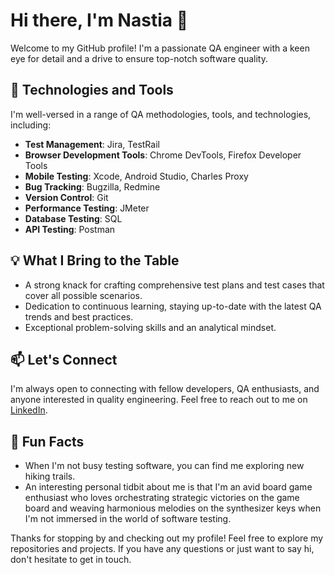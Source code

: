 # Hi there, I'm Nastia 👋

Welcome to my GitHub profile! I'm a passionate QA engineer with a keen eye for detail and a drive to ensure top-notch software quality.

## 🌱 Technologies and Tools

I'm well-versed in a range of QA methodologies, tools, and technologies, including:

- **Test Management**: Jira, TestRail
- **Browser Development Tools**: Chrome DevTools, Firefox Developer Tools
- **Mobile Testing**: Xcode, Android Studio, Charles Proxy
- **Bug Tracking**: Bugzilla, Redmine
- **Version Control**: Git
- **Performance Testing**: JMeter
- **Database Testing**: SQL
- **API Testing**: Postman

## 💡 What I Bring to the Table

- A strong knack for crafting comprehensive test plans and test cases that cover all possible scenarios.
- Dedication to continuous learning, staying up-to-date with the latest QA trends and best practices.
- Exceptional problem-solving skills and an analytical mindset.

## 📫 Let's Connect

I'm always open to connecting with fellow developers, QA enthusiasts, and anyone interested in quality engineering. Feel free to reach out to me on [LinkedIn](https://www.linkedin.com/in/anastasiya-nahorna).

## 🚀 Fun Facts

- When I'm not busy testing software, you can find me exploring new hiking trails.
- An interesting personal tidbit about me is that I'm an avid board game enthusiast who loves orchestrating strategic victories on the game board and weaving harmonious melodies on the synthesizer keys when I'm not immersed in the world of software testing.

Thanks for stopping by and checking out my profile! Feel free to explore my repositories and projects. If you have any questions or just want to say hi, don't hesitate to get in touch.
